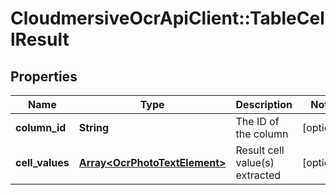 # CloudmersiveOcrApiClient::TableCellResult

## Properties
Name | Type | Description | Notes
------------ | ------------- | ------------- | -------------
**column_id** | **String** | The ID of the column | [optional] 
**cell_values** | [**Array&lt;OcrPhotoTextElement&gt;**](OcrPhotoTextElement.md) | Result cell value(s) extracted | [optional] 


